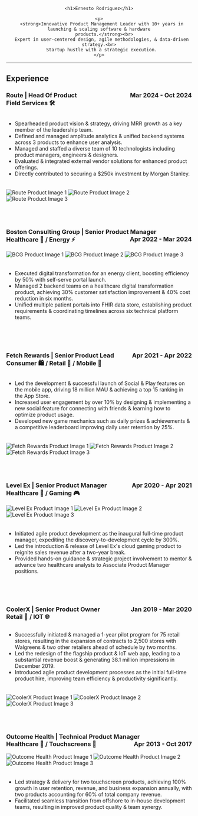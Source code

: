 <head>
  <title>Ernesto Rodriguez - Portfolio</title>
  <style>
    .grid-container {
      display: grid;
      grid-template-columns: repeat(auto-fit, minmax(300px, 1fr));
      gap: 20px;
    }

    .grid-item img {
      max-width: 100%;
      height: auto;
    }
  </style>
</head>

<body>

  <div align="center">

    <h1>Ernesto Rodriguez</h1>

    <p>
      <strong>Innovative Product Management Leader with 10+ years in launching & scaling software & hardware
        products.</strong><br>
      Expert in user-centered design, agile methodologies, & data-driven strategy.<br>
      Startup hustle with a strategic execution.
    </p>

  </div>

  <hr>

  <h2>Experience</h2>

  <h3>Route | Head Of Product <span style="float: right;">Mar 2024 - Oct 2024</span><br>
    Field Services 🛠️</h3>

  <div class="grid-container">
    <div class="grid-item">
      <ul>
        <li>Spearheaded product vision & strategy, driving MRR growth as a key member of the leadership team.</li>
        <li>Defined and managed amplitude analytics & unified backend systems across 3 products to enhance user
          analysis.</li>
        <li>Managed and staffed a diverse team of 10 technologists including product managers, engineers &
          designers.</li>
        <li>Evaluated & integrated external vendor solutions for enhanced product offerings.</li>
        <li>Directly contributed to securing a $250k investment by Morgan Stanley.</li>
      </ul>
    </div>
    <div class="grid-item">
      <img src="<URL-to-Route-product-image-1>" alt="Route Product Image 1">
      <img src="<URL-to-Route-product-image-2>" alt="Route Product Image 2">
      <img src="<URL-to-Route-product-image-3>" alt="Route Product Image 3">
    </div>
  </div>

  <br><br>

  <h3>Boston Consulting Group | Senior Product Manager <span style="float: right;">Apr 2022 - Mar 2024</span><br>
    Healthcare 🏥 / Energy ⚡</h3>

  <div class="grid-container">
    <div class="grid-item">
      <img src="<URL-to-BCG-product-image-1>" alt="BCG Product Image 1">
      <img src="<URL-to-BCG-product-image-2>" alt="BCG Product Image 2">
      <img src="<URL-to-BCG-product-image-3>" alt="BCG Product Image 3">
    </div>
    <div class="grid-item">
      <ul>
        <li>Executed digital transformation for an energy client, boosting efficiency by 50% with self-serve portal
          launch.</li>
        <li>Managed 2 backend teams on a healthcare digital transformation product, achieving 30% customer satisfaction
          improvement & 40% cost reduction in six months.</li>
        <li>Unified multiple patient portals into FHIR data store, establishing product requirements & coordinating
          timelines across six technical platform teams.</li>
      </ul>
    </div>
  </div>

  <br><br>

  <h3>Fetch Rewards | Senior Product Lead <span style="float: right;">Apr 2021 - Apr 2022</span><br>
    Consumer 🛍️ / Retail 🛒 / Mobile 📱</h3>

  <div class="grid-container">
    <div class="grid-item">
      <ul>
        <li>Led the development & successful launch of Social & Play features on the mobile app, driving 18 million MAU &
          achieving a top 15 ranking in the App Store.</li>
        <li>Increased user engagement by over 10% by designing & implementing a new social feature for connecting with
          friends & learning how to optimize product usage.</li>
        <li>Developed new game mechanics such as daily prizes & achievements & a competitive leaderboard improving daily
          user retention by 25%.</li>
      </ul>
    </div>
    <div class="grid-item">
      <img src="<URL-to-Fetch-Rewards-product-image-1>" alt="Fetch Rewards Product Image 1">
      <img src="<URL-to-Fetch-Rewards-product-image-2>" alt="Fetch Rewards Product Image 2">
      <img src="<URL-to-Fetch-Rewards-product-image-3>" alt="Fetch Rewards Product Image 3">
    </div>
  </div>

  <br><br>

  <h3>Level Ex | Senior Product Manager <span style="float: right;">Apr 2020 - Apr 2021</span><br>
    Healthcare 🏥 / Gaming 🎮</h3>

  <div class="grid-container">
    <div class="grid-item">
      <img src="<URL-to-Level-Ex-product-image-1>" alt="Level Ex Product Image 1">
      <img src="<URL-to-Level-Ex-product-image-2>" alt="Level Ex Product Image 2">
      <img src="<URL-to-Level-Ex-product-image-3>" alt="Level Ex Product Image 3">
    </div>
    <div class="grid-item">
      <ul>
        <li>Initiated agile product development as the inaugural full-time product manager, expediting the
          discovery-to-development cycle by 300%.</li>
        <li>Led the introduction & release of Level Ex's cloud gaming product to reignite sales revenue after a two-year
          break.</li>
        <li>Provided hands-on guidance & strategic project involvement to mentor & advance two healthcare analysts to
          Associate Product Manager positions.</li>
      </ul>
    </div>
  </div>

  <br><br>

  <h3>CoolerX | Senior Product Owner <span style="float: right;">Jan 2019 - Mar 2020</span><br>
    Retail 🛒 / IOT 🌐</h3>

  <div class="grid-container">
    <div class="grid-item">
      <ul>
        <li>Successfully initiated & managed a 1-year pilot program for 75 retail stores, resulting in the expansion of
          contracts to 2,500 stores with Walgreens & two other retailers ahead of schedule by two months.</li>
        <li>Led the redesign of the flagship product & IoT web app, leading to a substantial revenue boost & generating
          38.1 million impressions in December 2019.</li>
        <li>Introduced agile product development processes as the initial full-time product hire, improving team
          efficiency & productivity significantly.</li>
      </ul>
    </div>
    <div class="grid-item">
      <img src="<URL-to-CoolerX-product-image-1>" alt="CoolerX Product Image 1">
      <img src="<URL-to-CoolerX-product-image-2>" alt="CoolerX Product Image 2">
      <img src="<URL-to-CoolerX-product-image-3>" alt="CoolerX Product Image 3">
    </div>
  </div>

  <br><br>

  <h3>Outcome Health | Technical Product Manager <span style="float: right;">Apr 2013 - Oct 2017</span><br>
    Healthcare 🏥 / Touchscreens 📱</h3>

  <div class="grid-container">
    <div class="grid-item">
      <img src="<URL-to-Outcome-Health-product-image-1>" alt="Outcome Health Product Image 1">
      <img src="<URL-to-Outcome-Health-product-image-2>" alt="Outcome Health Product Image 2">
      <img src="<URL-to-Outcome-Health-product-image-3>" alt="Outcome Health Product Image 3">
    </div>
    <div class="grid-item">
      <ul>
        <li>Led strategy & delivery for two touchscreen products, achieving 100% growth in user retention, revenue, and
          business expansion annually, with two products accounting for 60% of total company revenue.</li>
        <li>Facilitated seamless transition from offshore to in-house development teams, resulting in improved product
          quality & team synergy.</li>
      </ul>
    </div>
  </div>

</body>
